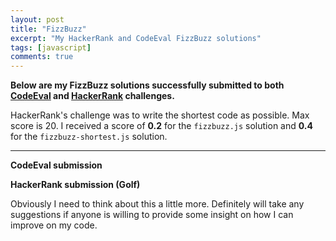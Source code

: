 ```yaml
---
layout: post
title: "FizzBuzz"
excerpt: "My HackerRank and CodeEval FizzBuzz solutions"
tags: [javascript]
comments: true
---
```


**Below are my FizzBuzz solutions successfully submitted to both [CodeEval](https://www.codeeval.com/) and [HackerRank](https://www.hackerrank.com/) challenges.**

HackerRank's challenge was to write the shortest code as possible. Max score is 20. I received a score of **0.2** for the `fizzbuzz.js` solution and **0.4** for the `fizzbuzz-shortest.js` solution.

---

**CodeEval submission**
<script src="https://gist.github.com/greggnakamura/2e1524ccb74dcaf6b086.js?file=fizzbuzz.js"></script>

**HackerRank submission (Golf)**
<script src="https://gist.github.com/greggnakamura/2e1524ccb74dcaf6b086.js?file=fizzbuzz-shortest.js"></script>

Obviously I need to think about this a little more. Definitely will take any suggestions if anyone is willing to provide some insight on how I can improve on my code.
